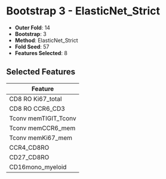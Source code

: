 # Bootstrap 3 - ElasticNet_Strict

- **Outer Fold**: 14
- **Bootstrap**: 3
- **Method**: ElasticNet_Strict
- **Fold Seed**: 57
- **Features Selected**: 8

## Selected Features

| Feature |
|---------|
| CD8 RO Ki67_total |
| CD8 RO CCR6_CD3 |
| Tconv memTIGIT_Tconv |
| Tconv memCCR6_mem |
| Tconv memKi67_mem |
| CCR4_CD8RO |
| CD27_CD8RO |
| CD16mono_myeloid |
